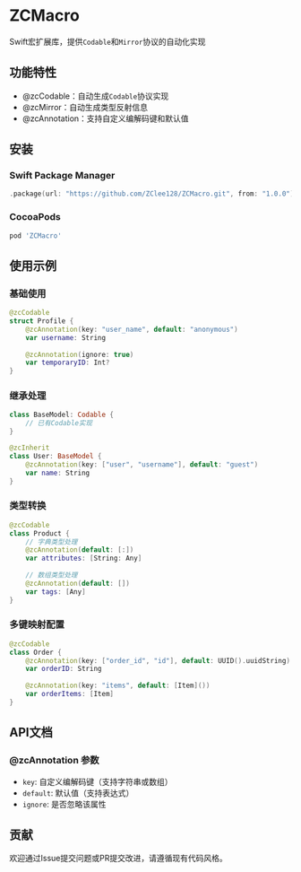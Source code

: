 # ZCMacro

Swift宏扩展库，提供`Codable`和`Mirror`协议的自动化实现

## 功能特性
- @zcCodable：自动生成`Codable`协议实现
- @zcMirror：自动生成类型反射信息
- @zcAnnotation：支持自定义编解码键和默认值

## 安装

### Swift Package Manager
```swift
.package(url: "https://github.com/ZClee128/ZCMacro.git", from: "1.0.0")
```

### CocoaPods
```ruby
pod 'ZCMacro'
```

## 使用示例
### 基础使用
```swift
@zcCodable
struct Profile {
    @zcAnnotation(key: "user_name", default: "anonymous")
    var username: String
    
    @zcAnnotation(ignore: true)
    var temporaryID: Int?
}
```

### 继承处理
```swift
class BaseModel: Codable {
    // 已有Codable实现
}

@zcInherit
class User: BaseModel {
    @zcAnnotation(key: ["user", "username"], default: "guest")
    var name: String
}
```

### 类型转换
```swift
@zcCodable
class Product {
    // 字典类型处理
    @zcAnnotation(default: [:]) 
    var attributes: [String: Any]
    
    // 数组类型处理
    @zcAnnotation(default: [])
    var tags: [Any]
}
```

### 多键映射配置
```swift
@zcCodable
class Order {
    @zcAnnotation(key: ["order_id", "id"], default: UUID().uuidString)
    var orderID: String
    
    @zcAnnotation(key: "items", default: [Item]())
    var orderItems: [Item]
}
```

## API文档
### @zcAnnotation 参数
- `key`: 自定义编解码键（支持字符串或数组）
- `default`: 默认值（支持表达式）
- `ignore`: 是否忽略该属性

## 贡献
欢迎通过Issue提交问题或PR提交改进，请遵循现有代码风格。